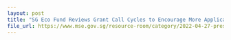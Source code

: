 ```yaml
---
layout: post
title: "SG Eco Fund Reviews Grant Call Cycles to Encourage More Applications"
file_url: https://www.mse.gov.sg/resource-room/category/2022-04-27-press-release-on-sg-eco-fund-reviews-grant-call-cycles-to-encourage-more-applications/
---
```

